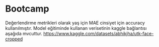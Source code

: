 # Bootcamp
Değerlendirme metrikleri olarak yaş için MAE cinsiyet için accuracy kullanılmıştır. Model eğitiminde kullanan verisetinin kaggle bağlantısı aşağıda mvcuttur.
https://www.kaggle.com/datasets/abhikjha/utk-face-cropped
